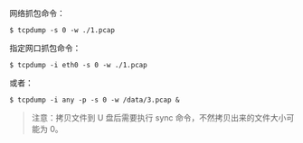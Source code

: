 网络抓包命令：

```shell
$ tcpdump -s 0 -w ./1.pcap
```

指定网口抓包命令：

```shell
$ tcpdump -i eth0 -s 0 -w ./1.pcap
```

或者：

```shell
$ tcpdump -i any -p -s 0 -w /data/3.pcap &
```

> 注意：拷贝文件到 U 盘后需要执行 sync 命令，不然拷贝出来的文件大小可能为 0。

